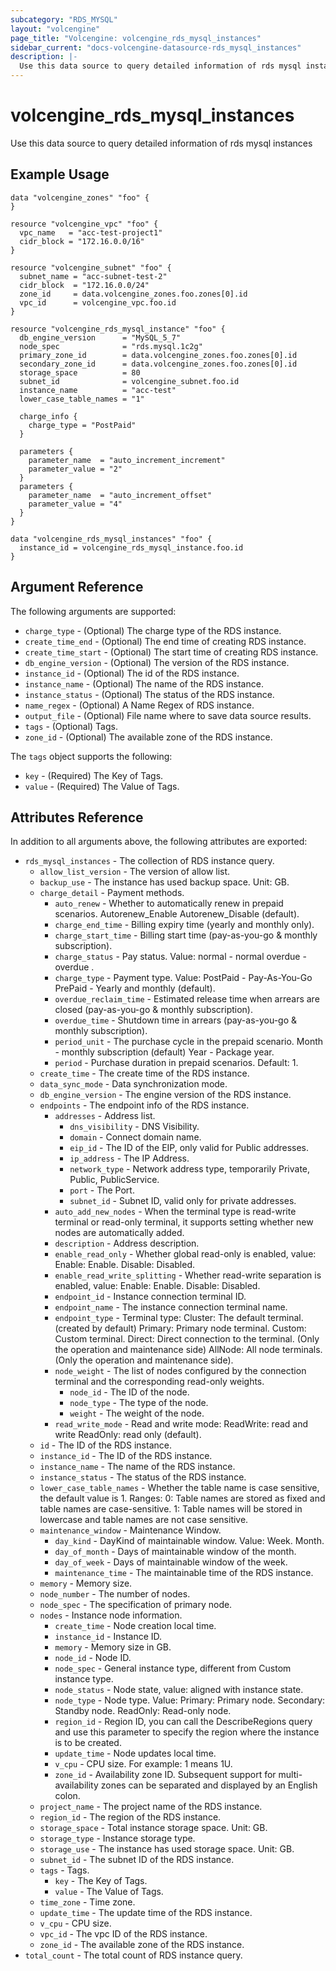 ```yaml
---
subcategory: "RDS_MYSQL"
layout: "volcengine"
page_title: "Volcengine: volcengine_rds_mysql_instances"
sidebar_current: "docs-volcengine-datasource-rds_mysql_instances"
description: |-
  Use this data source to query detailed information of rds mysql instances
---
```

# volcengine_rds_mysql_instances
Use this data source to query detailed information of rds mysql instances
## Example Usage
```hcl
data "volcengine_zones" "foo" {
}

resource "volcengine_vpc" "foo" {
  vpc_name   = "acc-test-project1"
  cidr_block = "172.16.0.0/16"
}

resource "volcengine_subnet" "foo" {
  subnet_name = "acc-subnet-test-2"
  cidr_block  = "172.16.0.0/24"
  zone_id     = data.volcengine_zones.foo.zones[0].id
  vpc_id      = volcengine_vpc.foo.id
}

resource "volcengine_rds_mysql_instance" "foo" {
  db_engine_version      = "MySQL_5_7"
  node_spec              = "rds.mysql.1c2g"
  primary_zone_id        = data.volcengine_zones.foo.zones[0].id
  secondary_zone_id      = data.volcengine_zones.foo.zones[0].id
  storage_space          = 80
  subnet_id              = volcengine_subnet.foo.id
  instance_name          = "acc-test"
  lower_case_table_names = "1"

  charge_info {
    charge_type = "PostPaid"
  }

  parameters {
    parameter_name  = "auto_increment_increment"
    parameter_value = "2"
  }
  parameters {
    parameter_name  = "auto_increment_offset"
    parameter_value = "4"
  }
}

data "volcengine_rds_mysql_instances" "foo" {
  instance_id = volcengine_rds_mysql_instance.foo.id
}
```
## Argument Reference
The following arguments are supported:
* `charge_type` - (Optional) The charge type of the RDS instance.
* `create_time_end` - (Optional) The end time of creating RDS instance.
* `create_time_start` - (Optional) The start time of creating RDS instance.
* `db_engine_version` - (Optional) The version of the RDS instance.
* `instance_id` - (Optional) The id of the RDS instance.
* `instance_name` - (Optional) The name of the RDS instance.
* `instance_status` - (Optional) The status of the RDS instance.
* `name_regex` - (Optional) A Name Regex of RDS instance.
* `output_file` - (Optional) File name where to save data source results.
* `tags` - (Optional) Tags.
* `zone_id` - (Optional) The available zone of the RDS instance.

The `tags` object supports the following:

* `key` - (Required) The Key of Tags.
* `value` - (Required) The Value of Tags.

## Attributes Reference
In addition to all arguments above, the following attributes are exported:
* `rds_mysql_instances` - The collection of RDS instance query.
    * `allow_list_version` - The version of allow list.
    * `backup_use` - The instance has used backup space. Unit: GB.
    * `charge_detail` - Payment methods.
        * `auto_renew` - Whether to automatically renew in prepaid scenarios.
Autorenew_Enable
Autorenew_Disable (default).
        * `charge_end_time` - Billing expiry time (yearly and monthly only).
        * `charge_start_time` - Billing start time (pay-as-you-go & monthly subscription).
        * `charge_status` - Pay status. Value:
normal - normal
overdue - overdue
.
        * `charge_type` - Payment type. Value:
PostPaid - Pay-As-You-Go
PrePaid - Yearly and monthly (default).
        * `overdue_reclaim_time` - Estimated release time when arrears are closed (pay-as-you-go & monthly subscription).
        * `overdue_time` - Shutdown time in arrears (pay-as-you-go & monthly subscription).
        * `period_unit` - The purchase cycle in the prepaid scenario.
Month - monthly subscription (default)
Year - Package year.
        * `period` - Purchase duration in prepaid scenarios. Default: 1.
    * `create_time` - The create time of the RDS instance.
    * `data_sync_mode` - Data synchronization mode.
    * `db_engine_version` - The engine version of the RDS instance.
    * `endpoints` - The endpoint info of the RDS instance.
        * `addresses` - Address list.
            * `dns_visibility` - DNS Visibility.
            * `domain` - Connect domain name.
            * `eip_id` - The ID of the EIP, only valid for Public addresses.
            * `ip_address` - The IP Address.
            * `network_type` - Network address type, temporarily Private, Public, PublicService.
            * `port` - The Port.
            * `subnet_id` - Subnet ID, valid only for private addresses.
        * `auto_add_new_nodes` - When the terminal type is read-write terminal or read-only terminal, it supports setting whether new nodes are automatically added.
        * `description` - Address description.
        * `enable_read_only` - Whether global read-only is enabled, value: Enable: Enable. Disable: Disabled.
        * `enable_read_write_splitting` - Whether read-write separation is enabled, value: Enable: Enable. Disable: Disabled.
        * `endpoint_id` - Instance connection terminal ID.
        * `endpoint_name` - The instance connection terminal name.
        * `endpoint_type` - Terminal type:
Cluster: The default terminal. (created by default)
Primary: Primary node terminal.
Custom: Custom terminal.
Direct: Direct connection to the terminal. (Only the operation and maintenance side)
AllNode: All node terminals. (Only the operation and maintenance side).
        * `node_weight` - The list of nodes configured by the connection terminal and the corresponding read-only weights.
            * `node_id` - The ID of the node.
            * `node_type` - The type of the node.
            * `weight` - The weight of the node.
        * `read_write_mode` - Read and write mode:
ReadWrite: read and write
ReadOnly: read only (default).
    * `id` - The ID of the RDS instance.
    * `instance_id` - The ID of the RDS instance.
    * `instance_name` - The name of the RDS instance.
    * `instance_status` - The status of the RDS instance.
    * `lower_case_table_names` - Whether the table name is case sensitive, the default value is 1.
Ranges:
0: Table names are stored as fixed and table names are case-sensitive.
1: Table names will be stored in lowercase and table names are not case sensitive.
    * `maintenance_window` - Maintenance Window.
        * `day_kind` - DayKind of maintainable window. Value: Week. Month.
        * `day_of_month` - Days of maintainable window of the month.
        * `day_of_week` - Days of maintainable window of the week.
        * `maintenance_time` - The maintainable time of the RDS instance.
    * `memory` - Memory size.
    * `node_number` - The number of nodes.
    * `node_spec` - The specification of primary node.
    * `nodes` - Instance node information.
        * `create_time` - Node creation local time.
        * `instance_id` - Instance ID.
        * `memory` - Memory size in GB.
        * `node_id` - Node ID.
        * `node_spec` - General instance type, different from Custom instance type.
        * `node_status` - Node state, value: aligned with instance state.
        * `node_type` - Node type. Value: Primary: Primary node.
Secondary: Standby node.
ReadOnly: Read-only node.
        * `region_id` - Region ID, you can call the DescribeRegions query and use this parameter to specify the region where the instance is to be created.
        * `update_time` - Node updates local time.
        * `v_cpu` - CPU size. For example: 1 means 1U.
        * `zone_id` - Availability zone ID. Subsequent support for multi-availability zones can be separated and displayed by an English colon.
    * `project_name` - The project name of the RDS instance.
    * `region_id` - The region of the RDS instance.
    * `storage_space` - Total instance storage space. Unit: GB.
    * `storage_type` - Instance storage type.
    * `storage_use` - The instance has used storage space. Unit: GB.
    * `subnet_id` - The subnet ID of the RDS instance.
    * `tags` - Tags.
        * `key` - The Key of Tags.
        * `value` - The Value of Tags.
    * `time_zone` - Time zone.
    * `update_time` - The update time of the RDS instance.
    * `v_cpu` - CPU size.
    * `vpc_id` - The vpc ID of the RDS instance.
    * `zone_id` - The available zone of the RDS instance.
* `total_count` - The total count of RDS instance query.


